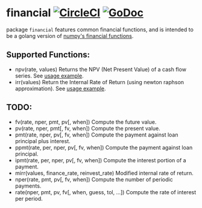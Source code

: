 # financial [![CircleCI](https://circleci.com/gh/orcaman/financial.svg?style=svg)](https://circleci.com/gh/orcaman/financial) [![GoDoc](https://godoc.org/github.com/orcaman/financial?status.svg)](https://godoc.org/github.com/orcaman/financial)

package `financial` features common financial functions, and is intended to be a golang version of [numpy's financial functions](https://docs.scipy.org/doc/numpy/reference/routines.financial.html).

## Supported Functions:
- npv(rate, values)	Returns the NPV (Net Present Value) of a cash flow series. See [usage example](https://godoc.org/github.com/orcaman/financial#ex-NPV).
- irr(values)	Return the Internal Rate of Return (using newton raphson approximation). See [usage example](https://godoc.org/github.com/orcaman/financial#ex-IRR).


## TODO:
- fv(rate, nper, pmt, pv[, when])	Compute the future value.
- pv(rate, nper, pmt[, fv, when])	Compute the present value.
- pmt(rate, nper, pv[, fv, when])	Compute the payment against loan principal plus interest.
- ppmt(rate, per, nper, pv[, fv, when])	Compute the payment against loan principal.
- ipmt(rate, per, nper, pv[, fv, when])	Compute the interest portion of a payment.
- mirr(values, finance_rate, reinvest_rate)	Modified internal rate of return.
- nper(rate, pmt, pv[, fv, when])	Compute the number of periodic payments.
- rate(nper, pmt, pv, fv[, when, guess, tol, ...])	Compute the rate of interest per period.